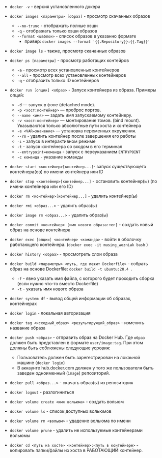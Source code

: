 -  `docker -v` - версия установленного докера
- `docker images <параметры> [образ]` - просмотр скачанных образов 
	- `--no-trunc` - отображать полные хэши
	- `-q` - отображать только хэши образов
	- `--format <шаблон>` - список образов в указанно формате
		- привер: `docker images --format '{{.Repository}}:{{.Tag}}'`
- `docker image ls` - также, просмотр скачанных образов
- `docker ps [параметры]` - просмотр работащих контейров
	- `-a` - просмотр всех установленных контейнеров
	- `--all` - просмотр всех установленных контейнеров
	- `-q` - отобразить только ID контейнеров
- `docker run [опции] <образ>` - Запуск контейнера из образа.
	Примеры опций:
	- `-d` — запуск в фоне (detached mode).
	- `-p <хост:контейнер>` — проброс портов.
	- `--name <имя>` — задать имя запускаемому контейнеру.
	- `-v <хост:контейнер>` — монтирование томов. (bind mount). Указываются только абсолютные пути хоста и контейнера
	- `-e <VAR=значение>` — установка переменных окружения.
	- `--rm` - удалить контейнер после завершения его работы
	- `-i` - запуск в интерактивном режиме
	- `-t` - запуск контейнера со входом в его терминал 
	- `--entrypoint=команда` - запуск с переуказанием `ENTRYPOINT`
	- `-c команда` - указание команды
- `docker start <контейнер>[контейнер...]`- запуск существующего контейнера(ов) по имени контейнера или ID 
- `docker stop <контейнер>[контейнер...]` - остановить контейнер(ы) (по имени контейнера или его ID)
- `docker rm <контейнер>[контейнер...]` - удалить контейнер(ы)
- `docker rmi <образ...>` - удалить образ(ы)
- `docker image rm <образ...>` - удалить образ(ы)


- `docker commit <контейнер> [имя нового образа:тег]` - создать новый образ на основе контейнера
- `docker exec [опции] <контейнер> <команда>` - войти в оболочку работающего контейнера. (`docker exec -it musing_wozniak bash` ) 
- `docker history <образ>` - просмотреть слои образа
- `docker build <параметры> <путь, где лежит Dockerfile>` - собрать образ на основе Dockerfile: `docker build -t ubuntu:20.4 .`
	- `-f` - явно указать имя файла, с которого будет проходить сборка (если нужно что-то вместо Dockerfile)
	- `-t` - указать имя нового образа
- `docker system df` - вывод общей информации об образах, контейнерах
- `docker login` - локальная авторизация
- `docker tag <исходный_образ> <результирующий_образ>` - изменить название образа
- `docker push <образ>` - отправить образ на Docker Hub. Где `образ` должен быть представлен в формате `user/image:tag`. При этом должны быть соблюжены следующие усровия:
	- Пользователь должен быть зарегестрирован на локаьной машине (`docker login`)
	- В аккаунте hub.docker.com должен у того же пользователя быть заведен одноименный (`image`) репозиторий.
- `docker pull <образ...>` - скачать образ(ы) из репозитория 
- `docker logout` - разлогиниться
- `docker volume create <имя вольюма>` - создать вольюм
- `docker volume ls` - список доступных вольюмов
- `docker volume rm <вольюм>` - удадение вольюма по имени
- `docker volume prune` - удалить не используемые контейнерами вольюмы
- `docker cd <путь на хосте> <контейнер>:<путь в контейнере>` - копировать папки/файлы из хоста в РАБОТАЮЩИЙ контейнер.